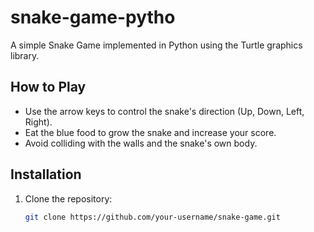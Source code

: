 # snake-game-pytho

A simple Snake Game implemented in Python using the Turtle graphics library.

## How to Play

- Use the arrow keys to control the snake's direction (Up, Down, Left, Right).
- Eat the blue food to grow the snake and increase your score.
- Avoid colliding with the walls and the snake's own body.

## Installation

1. Clone the repository:

   ```bash
   git clone https://github.com/your-username/snake-game.git
